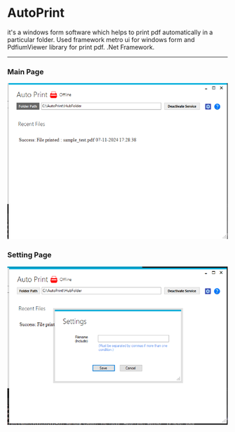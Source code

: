 # AutoPrint

it's a windows form software which helps to print pdf automatically in a particular folder. Used framework metro ui for windows form and PdfiumViewer library for print pdf. .Net Framework.

---
### Main Page
![Main Page](/Doc/main.png)

### Setting Page
![Main Page](/Doc/setting_box.png)